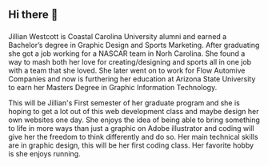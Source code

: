 ## Hi there 👋
### 
Jillian Westcott is Coastal Carolina University alumni and earned a Bachelor’s degree in Graphic Design and Sports Marketing. After graduating she got a job working for a NASCAR team in Norh Carolina. She found a way to mash both her love for creating/designing and sports all in one job with a team that she loved. She later went on to work for Flow Automive Companies and now is furthering her education at Arizona State University to earn her Masters Degree in Graphic Information Technology. 

This will be Jillian's First semester of her graduate program and she is hoping to get a lot out of this web development class and maybe design her own websites one day. She enjoys the idea of being able to bring something to life in more ways than just a graphic on Adobe illustrator and coding will give her the freedom to think differently and do so. Her main technical skills are in graphic design, this will be her first coding class. Her favorite hobby is she enjoys running.
[
](https://www.linkedin.com/in/jillian-westcott-3618201a1/)
[
](https://www.jillianwestcott.com/)
